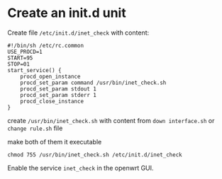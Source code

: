 # Create an init.d unit
Create file `/etc/init.d/inet_check` with content:
```
#!/bin/sh /etc/rc.common
USE_PROCD=1
START=95
STOP=01
start_service() {
    procd_open_instance
    procd_set_param command /usr/bin/inet_check.sh
    procd_set_param stdout 1
    procd_set_param stderr 1
    procd_close_instance
}
```

create `/usr/bin/inet_check.sh` with content from `down interface.sh` or `change rule.sh` file

make both of them it executable
```
chmod 755 /usr/bin/inet_check.sh /etc/init.d/inet_check
```

Enable the service `inet_check` in the openwrt GUI.
